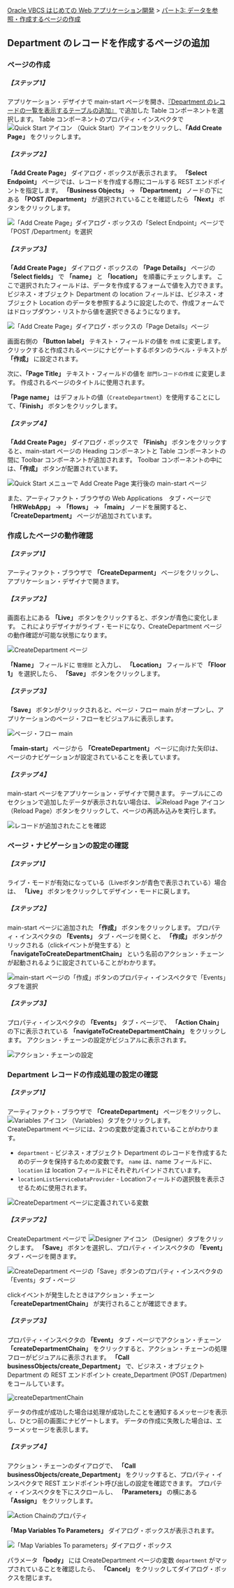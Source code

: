 [Oracle VBCS はじめての Web アプリケーション開発](../../README.md) >
[パート3: データを参照・作成するページの作成](README.md)

## Department のレコードを作成するページの追加

### ページの作成

##### 【ステップ 1】

アプリケーション・デザイナで main-start ページを開き、[『Department のレコードの一覧を表示するテーブルの追加』](add_departments_table.png) で追加した Table コンポーネントを選択します。
Table コンポーネントのプロパティ・インスペクタで
<img src="../icons/vbcscp_qs_icon.png" alt="Quick Start アイコン">
（Quick Start）アイコンをクリックし、**「Add Create Page」** をクリックします。

##### 【ステップ 2】

**「Add Create Page」** ダイアログ・ボックスが表示されます。
**「Select Endpoint」** ページでは、レコードを作成する際にコールする REST エンドポイントを指定します。
**「Business Objects」** → **「Department」** ノードの下にある **「POST /Department」** が選択されていることを確認したら **「Next」** ボタンをクリックします。

![「Add Create Page」ダイアログ・ボックスの「Select Endpoint」ページで「POST /Department」を選択](images/add_create_page_select_endpoint.png)

##### 【ステップ 3】

**「Add Create Page」** ダイアログ・ボックスの **「Page Details」** ページの **「Select fields」** で **「name」** と **「location」** を順番にチェックします。
ここで選択されたフィールドは、データを作成するフォームで値を入力できます。
ビジネス・オブジェクト Department の location フィールドは、ビジネス・オブジェクト Location のデータを参照するように設定したので、作成フォームではドロップダウン・リストから値を選択できるようになります。

![「Add Create Page」ダイアログ・ボックスの「Page Details」ページ](images/add_create_page_page_detail.png)

画面右側の **「Button label」** テキスト・フィールドの値を `作成` に変更します。
クリックすると作成されるページにナビゲートするボタンのラベル・テキストが **「作成」** に設定されます。

次に、**「Page Title」** テキスト・フィールドの値を `部門レコードの作成` に変更します。
作成されるページのタイトルに使用されます。

**「Page name」** はデフォルトの値（`CreateDepartment`）を使用することにして、**「Finish」** ボタンをクリックします。

##### 【ステップ 4】

**「Add Create Page」** ダイアログ・ボックスで **「Finish」** ボタンをクリックすると、main-start ページの Heading コンポーネントと Table コンポーネントの間に Toolbar コンポーネントが追加されます。
Toolbar コンポーネントの中には、**「作成」** ボタンが配置されています。

![Quick Start メニューで Add Create Page 実行後の main-start ページ](images/main-start-add_create_page.png)

また、アーティファクト・ブラウザの Web Applications　タブ・ページで **「HRWebApp」** → **「flows」** → **「main」** ノードを展開すると、 **「CreateDepartment」** ページが追加されています。

### 作成したページの動作確認

##### 【ステップ 1】

アーティファクト・ブラウザで **「CreateDeparment」** ページをクリックし、アプリケーション・デザイナで開きます。

##### 【ステップ 2】

画面右上にある **「Live」** ボタンをクリックすると、ボタンが青色に変化します。
これによりデザイナがライブ・モードになり、CreateDepartment ページの動作確認が可能な状態になります。

![CreateDepartment ページ](images/create_department_live.png)

**「Name」** フィールドに `管理部` と入力し、 **「Location」** フィールドで **「Floor 1」** を選択したら、 **「Save」** ボタンをクリックします。

##### 【ステップ 3】

**「Save」** ボタンがクリックされると、ページ・フロー main がオープンし、アプリケーションのページ・フローをビジュアルに表示します。

![ページ・フロー main](images/main_page_flow.png)

**「main-start」** ページから **「CreateDepartment」** ページに向けた矢印は、 ページのナビゲーションが設定されていることを表しています。

##### 【ステップ 4】

main-start ページをアプリケーション・デザイナで開きます。
テーブルにこのセクションで追加したデータが表示されない場合は、
<img src="../icons/vbcscp_reload_icon.png" alt="Reload Page アイコン">
（Reload Page）ボタンをクリックして、ページの再読み込みを実行します。

![レコードが追加されたことを確認](images/department_table_live.png)

### ページ・ナビゲーションの設定の確認

##### 【ステップ 1】

ライブ・モードが有効になっている（Liveボタンが青色で表示されている）場合は、 **「Live」** ボタンをクリックしてデザイン・モードに戻します。

##### 【ステップ 2】

main-start ページに追加された **「作成」** ボタンをクリックします。
プロパティ・インスペクタの **「Events」** タブ・ページを開くと、 **「作成」** ボタンがクリックされる（clickイベントが発生する）と **「navigateToCreateDepartmentChain」** という名前のアクション・チェーンが起動されるように設定されていることがわかります。

![main-start ページの「作成」ボタンのプロパティ・インスペクタで「Events」タブを選択](images/create_button_events.png)

##### 【ステップ 3】

プロパティ・インスペクタの **「Events」** タブ・ページで、 **「Action Chain」** の下に表示されている **「navigateToCreateDepartmentChain」** をクリックします。
アクション・チェーンの設定がビジュアルに表示されます。

![アクション・チェーンの設定](images/navigate_create_department.png)

### Department レコードの作成処理の設定の確認

##### 【ステップ 1】

アーティファクト・ブラウザで **「CreateDepartment」** ページをクリックし、
<img src="../icons/vbcscp_variables_icon.png" alt="Variables アイコン">
（Variables）タブをクリックします。
CreateDepartment ページには、2つの変数が定義されていることがわかります。

* `department` - ビジネス・オブジェクト Department のレコードを作成するためのデータを保持するための変数です。
`name` は、name フィールドに、 `location` は location フィールドにそれぞれバインドされています。
* `locationListServiceDataProvider` - Locationフィールドの選択肢を表示させるために使用されます。

![CreateDepartment ページに定義されている変数](images/create_department_variables.png)

##### 【ステップ 2】

CreateDepartment ページで
<img src="../icons/vbcscp_designer_icon.png" alt="Designer アイコン">
（Designer）タブをクリックします。
**「Save」** ボタンを選択し、プロパティ・インスペクタの **「Event」** タブ・ページを開きます。

![CreateDepartment ページの「Save」ボタンのプロパティ・インスペクタの「Events」タブ・ページ](images/create_departmemt_save_events.png)

clickイベントが発生したときはアクション・チェーン **「createDepartmentChain」** が実行されることが確認できます。

##### 【ステップ 3】

プロパティ・インスペクタの **「Event」** タブ・ページでアクション・チェーン **「createDepartmentChain」** をクリックすると、アクション・チェーンの処理フローがビジュアルに表示されます。
**「Call businessObjects/create_Department」** で、ビジネス・オブジェクト Department の REST エンドポイント create_Department (POST /Departmen) をコールしています。

![createDepartmentChain](images/create_department_chain.png)

データの作成が成功した場合は処理が成功したことを通知するメッセージを表示し、ひとつ前の画面にナビゲートします。
データの作成に失敗した場合は、エラーメッセージを表示します。

##### 【ステップ 4】

アクション・チェーンのダイアログで、 **「Call businessObjects/create_Department」** をクリックすると、プロパティ・インスペクタで REST エンドポイント呼び出しの設定を確認できます。
プロパティ・インスペクタを下にスクロールし、 **「Parameters」** の横にある **「Assign」** をクリックします。

![Action Chainのプロパティ](images/call_rest_endpoint_property.png)

**「Map Variables To Parameters」** ダイアログ・ボックスが表示されます。

![「Map Variables To parameters」ダイアログ・ボックス](images/map_variables_to_parameters.png)

パラメータ **「body」** には CreateDepartment ページの変数 `department` がマップされていることを確認したら、 **「Cancel」** をクリックしてダイアログ・ボックスを閉じます。
